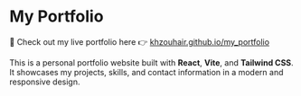 # My Portfolio

🚀 Check out my live portfolio here 👉 [khzouhair.github.io/my_portfolio](https://khzouhair.github.io/my_portfolio)

This is a personal portfolio website built with **React**, **Vite**, and **Tailwind CSS**.  
It showcases my projects, skills, and contact information in a modern and responsive design.
